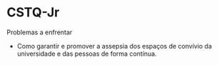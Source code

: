 # CSTQ-Jr
Problemas a enfrentar
- Como garantir e promover a assepsia dos espaços de convívio da universidade e das pessoas de forma contínua.
